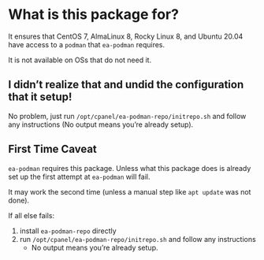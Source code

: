 # What is this package for?

It ensures that CentOS 7, AlmaLinux 8, Rocky Linux 8, and Ubuntu 20.04 have access to a `podman` that `ea-podman` requires.

It is not available on OSs that do not need it.

## I didn’t realize that and undid the configuration that it setup!

No problem, just run `/opt/cpanel/ea-podman-repo/initrepo.sh` and follow any instructions (No output means you’re already setup).

## First Time Caveat

`ea-podman` requires this package. Unless what this package does is already set up the first attempt at `ea-podman` will fail.

It may work the second time (unless a manual step like `apt update` was not done).

If all else fails:

1. install `ea-podman-repo` directly
2. run `/opt/cpanel/ea-podman-repo/initrepo.sh` and follow any instructions
   * No output means you’re already setup.
